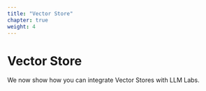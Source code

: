 ```yaml
---
title: "Vector Store"
chapter: true
weight: 4
---
```


# Vector Store

We now show how you can integrate Vector Stores with LLM Labs.
<br>

